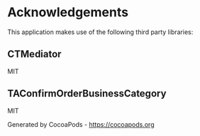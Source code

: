 # Acknowledgements
This application makes use of the following third party libraries:

## CTMediator

MIT


## TAConfirmOrderBusinessCategory

MIT

Generated by CocoaPods - https://cocoapods.org
